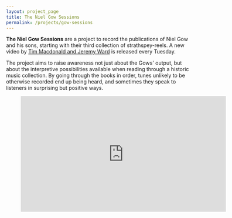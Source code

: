 ```yaml
---
layout: project_page
title: The Niel Gow Sessions
permalink: /projects/gow-sessions
---
```


**The Niel Gow Sessions** are a project to record the publications of Niel Gow
and his sons, starting with their third collection of strathspey-reels. A new
video by [Tim Macdonald and Jeremy Ward](http://www.timandjeremy.com) is
released every Tuesday.

The project aims to raise awareness not just about the Gows' output, but about
the interpretive possibilities available when reading through a historic music
collection. By going through the books in order, tunes unlikely to be otherwise
recorded end up being heard, and sometimes they speak to listeners in
surprising but positive ways.

<div class="video-player">
  <figure>
<iframe width="560" height="315" src="https://www.youtube.com/embed/videoseries?list=PL-SGgCuXNtq45uzI6T4HwA5SW6-j-uPuV" frameborder="0" allow="accelerometer; autoplay; encrypted-media; gyroscope; picture-in-picture" allowfullscreen></iframe>
  </figure>
</div>
